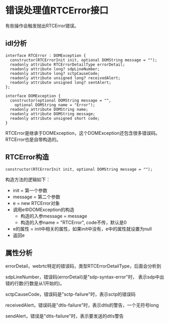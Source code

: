 # 错误处理值RTCError接口

有些操作会触发抛出RTCError错误。

## idl分析

    interface RTCError : DOMException {
      constructor(RTCErrorInit init, optional DOMString message = "");
      readonly attribute RTCErrorDetailType errorDetail;
      readonly attribute long? sdpLineNumber;
      readonly attribute long? sctpCauseCode;
      readonly attribute unsigned long? receivedAlert;
      readonly attribute unsigned long? sentAlert;
    };

    interface DOMException {
      constructor(optional DOMString message = "",
        optional DOMString name = "Error");
      readonly attribute DOMString name;
      readonly attribute DOMString message;
      readonly attribute unsigned short code;
    }

RTCError是继承于DOMException，这个DOMException还包含很多错误码。
RTCError也是自带构造的。

## RTCError构造

    constructor(RTCErrorInit init, optional DOMString message = "");

构造方法的逻辑如下：

- init = 第一个参数
- message = 第二个参数
- e = new RTCError对象
- 调用e中DOMException的构造
  - 构造的入参message = message
  - 构造的入参name = "RTCError", code不传，默认是0
- e的属性 = init中相关的属性，如果init中没有，e中的属性就设置为null
- 返回e

## 属性分析

errorDetail，webrtc特定的错误码，类型RTCErrorDetailType，后面会分析到

sdpLineNumber，错误码(errorDetail)是"sdp-syntax-error"时，
表示sdp中出错的行数(行数是从1开始的)。

sctpCauseCode，错误码是"sctp-failure"时，表示sctp的错误码

receivedAlert，错误码是"dtls-failure"时，表示dtls的警告，一个无符号long

sendAlert，错误是"dtls-failure"时，表示要发送的dtls警告
